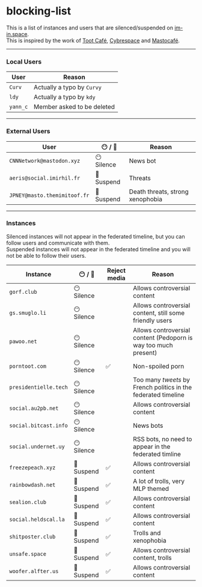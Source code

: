 # blocking-list
This is a list of instances and users that are silenced/suspended on [im-in.space](https://im-in.space/).  
This is inspired by the work of [Toot Café](https://github.com/tootcafe/blocked-on-mastodon), [Cybrespace](https://cybre.space/users/chr/updates/2616) and [Mastocafé](https://social.wxcafe.net/users/wxcafe/updates/2651).

---

### Local Users

| User | Reason |
|------|--------|
| `Curv` | Actually a typo by `Curvy` |
| `ldy` | Actually a typo by `kdy` |
| `yann_c` | Member asked to be deleted |

---

### External Users

| User | :no_mouth: / :no_entry_sign: | Reason |
|------|------------------|--------|
| `CNNNetwork@mastodon.xyz` | :no_mouth: Silence | News bot |
| `aeris@social.imirhil.fr` | :no_entry_sign: Suspend | Threats |
| `JPNEY@masto.themimitoof.fr` | :no_entry_sign: Suspend | Death threats, strong xenophobia |

---

### Instances

Silenced instances will not appear in the federated timeline, but you can follow users and communicate with them.  
Suspended instances will not appear in the federated timeline and you will not be able to follow their users.

| Instance | :no_mouth: / :no_entry_sign: | Reject media | Reason |
|----------|-----------------|--------------|--------|
| `gorf.club` | :no_mouth: Silence |  | Allows controversial content |
| `gs.smuglo.li` | :no_mouth: Silence |  |  Allows controversial content, still some friendly users |
| `pawoo.net` | :no_mouth: Silence |  | Allows controversial content (Pedoporn is way too much present) |
| `porntoot.com` | :no_mouth: Silence | :white_check_mark: | Non-spoiled porn |
| `presidentielle.tech` | :no_mouth: Silence |  | Too many _tweets_ by French politics in the federated timeline |
| `social.au2pb.net` | :no_mouth: Silence |  | Allows controversial content |
| `social.bitcast.info` | :no_mouth: Silence |  | News bots |
| `social.undernet.uy` | :no_mouth: Silence |  | RSS bots, no need to appear in the federated timline |
| `freezepeach.xyz` | :no_entry_sign: Suspend | :white_check_mark: | Allows controversial content |
| `rainbowdash.net` | :no_entry_sign: Suspend | :white_check_mark: | A lot of trolls, very MLP themed |
| `sealion.club` | :no_entry_sign: Suspend | :white_check_mark: | Allows controversial content |
| `social.heldscal.la` | :no_entry_sign: Suspend | :white_check_mark: | Allows controversial content |
| `shitposter.club` | :no_entry_sign: Suspend | :white_check_mark: | Trolls and xenophobia |
| `unsafe.space` | :no_entry_sign: Suspend | :white_check_mark: | Allows controversial content, trolls |
| `woofer.alfter.us` | :no_entry_sign: Suspend | :white_check_mark: | Allows controversial content |
